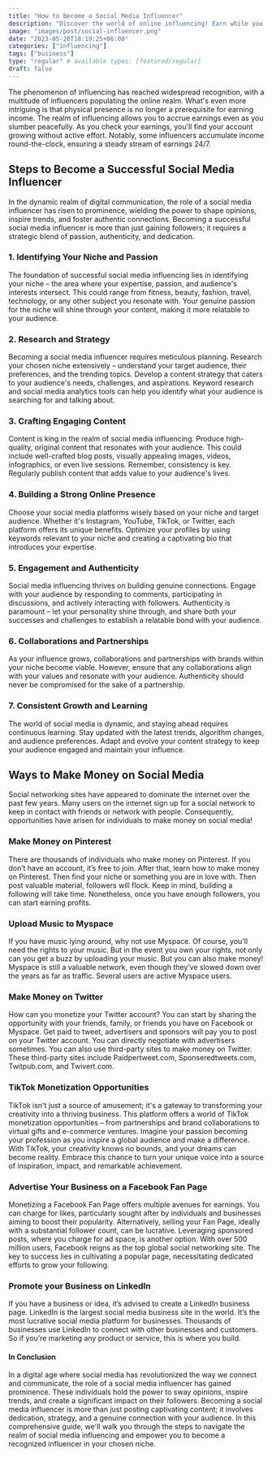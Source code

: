 ```yaml
---
title: "How to Become a Social Media Influencer"
description: "Discover the world of online influencing! Earn while you sleep, with 24/7 income potential."
image: "images/post/social-influencer.png"
date: "2023-05-20T18:19:25+06:00"
categories: ["influencing"]
tags: ["business"]
type: "regular" # available types: [featured/regular]
draft: false
---
```


The phenomenon of influencing has reached widespread recognition, with a multitude of influencers populating the online realm. What's even more intriguing is that physical presence is no longer a prerequisite for earning income. The realm of influencing allows you to accrue earnings even as you slumber peacefully. As you check your earnings, you'll find your account growing without active effort. Notably, some influencers accumulate income round-the-clock, ensuring a steady stream of earnings 24/7.

## Steps to Become a Successful Social Media Influencer

In the dynamic realm of digital communication, the role of a social media influencer has risen to prominence, wielding the power to shape opinions, inspire trends, and foster authentic connections. Becoming a successful social media influencer is more than just gaining followers; it requires a strategic blend of passion, authenticity, and dedication.

### 1. Identifying Your Niche and Passion

The foundation of successful social media influencing lies in identifying your niche – the area where your expertise, passion, and audience's interests intersect. This could range from fitness, beauty, fashion, travel, technology, or any other subject you resonate with. Your genuine passion for the niche will shine through your content, making it more relatable to your audience.

### 2. Research and Strategy

Becoming a social media influencer requires meticulous planning. Research your chosen niche extensively – understand your target audience, their preferences, and the trending topics. Develop a content strategy that caters to your audience's needs, challenges, and aspirations. Keyword research and social media analytics tools can help you identify what your audience is searching for and talking about.

### 3. Crafting Engaging Content

Content is king in the realm of social media influencing. Produce high-quality, original content that resonates with your audience. This could include well-crafted blog posts, visually appealing images, videos, infographics, or even live sessions. Remember, consistency is key. Regularly publish content that adds value to your audience's lives.

### 4. Building a Strong Online Presence

Choose your social media platforms wisely based on your niche and target audience. Whether it's Instagram, YouTube, TikTok, or Twitter, each platform offers its unique benefits. Optimize your profiles by using keywords relevant to your niche and creating a captivating bio that introduces your expertise.

### 5. Engagement and Authenticity

Social media influencing thrives on building genuine connections. Engage with your audience by responding to comments, participating in discussions, and actively interacting with followers. Authenticity is paramount – let your personality shine through, and share both your successes and challenges to establish a relatable bond with your audience.

### 6. Collaborations and Partnerships

As your influence grows, collaborations and partnerships with brands within your niche become viable. However, ensure that any collaborations align with your values and resonate with your audience. Authenticity should never be compromised for the sake of a partnership.

### 7. Consistent Growth and Learning

The world of social media is dynamic, and staying ahead requires continuous learning. Stay updated with the latest trends, algorithm changes, and audience preferences. Adapt and evolve your content strategy to keep your audience engaged and maintain your influence.

## Ways to Make Money on Social Media

Social networking sites have appeared to dominate the internet over the past few years. Many users on the internet sign up for a social network to keep in contact with friends or network with people. Consequently, opportunities have arisen for individuals to make money on social media!

### Make Money on Pinterest

There are thousands of individuals who make money on Pinterest. If you don’t have an account, it’s free to join. After that, learn how to make money on Pinterest. Then find your niche or something you are in love with. Then post valuable material, followers will flock. Keep in mind, building a following will take time. Nonetheless, once you have enough followers, you can start earning profits.

### Upload Music to Myspace

If you have music lying around, why not use Myspace. Of course, you’ll need the rights to your music. But in the event you own your rights, not only can you get a buzz by uploading your music. But you can also make money! Myspace is still a valuable network, even though they’ve slowed down over the years as far as traffic. Several users are active Myspace users.

### Make Money on Twitter

How can you monetize your Twitter account? You can start by sharing the opportunity with your friends, family, or friends you have on Facebook or Myspace. Get paid to tweet, advertisers and sponsors will pay you to post on your Twitter account. You can directly negotiate with advertisers sometimes. You can also use third-party sites to make money on Twitter. These third-party sites include Paidpertweet.com, Sponseredtweets.com, Twitpub.com, and Twivert.com.

### TikTok Monetization Opportunities

TikTok isn't just a source of amusement; it's a gateway to transforming your creativity into a thriving business. This platform offers a world of TikTok monetization opportunities – from partnerships and brand collaborations to virtual gifts and e-commerce ventures. Imagine your passion becoming your profession as you inspire a global audience and make a difference. With TikTok, your creativity knows no bounds, and your dreams can become reality. Embrace this chance to turn your unique voice into a source of inspiration, impact, and remarkable achievement.

### Advertise Your Business on a Facebook Fan Page

Monetizing a Facebook Fan Page offers multiple avenues for earnings. You can charge for likes, particularly sought after by individuals and businesses aiming to boost their popularity. Alternatively, selling your Fan Page, ideally with a substantial follower count, can be lucrative. Leveraging sponsored posts, where you charge for ad space, is another option. With over 500 million users, Facebook reigns as the top global social networking site. The key to success lies in cultivating a popular page, necessitating dedicated efforts to grow your following.

### Promote your Business on LinkedIn

If you have a business or idea, it’s advised to create a LinkedIn business page. LinkedIn is the largest social media business site in the world. It’s the most lucrative social media platform for businesses. Thousands of businesses use LinkedIn to connect with other businesses and customers. So if you’re marketing any product or service, this is where you build.

#### In Conclusion

In a digital age where social media has revolutionized the way we connect and communicate, the role of a social media influencer has gained prominence. These individuals hold the power to sway opinions, inspire trends, and create a significant impact on their followers. Becoming a social media influencer is more than just posting captivating content; it involves dedication, strategy, and a genuine connection with your audience. In this comprehensive guide, we'll walk you through the steps to navigate the realm of social media influencing and empower you to become a recognized influencer in your chosen niche.

